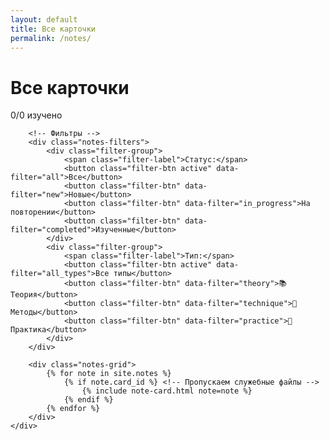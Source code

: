 ```yaml
---
layout: default
title: Все карточки
permalink: /notes/
---
```


<div class="notes-page">
    <div class="container">
        <div class="progress-header">
            <h1 class="page-title">Все карточки</h1>
            <div class="progress-stats" id="progressStats">
                <div class="progress-bar">
                    <div class="progress-fill" id="progressFill"></div>
                </div>
                <span class="progress-text" id="progressText">0/0 изучено</span>
            </div>
        </div>
        
        <!-- Фильтры -->
        <div class="notes-filters">
            <div class="filter-group">
                <span class="filter-label">Статус:</span>
                <button class="filter-btn active" data-filter="all">Все</button>
                <button class="filter-btn" data-filter="new">Новые</button>
                <button class="filter-btn" data-filter="in_progress">На повторении</button>
                <button class="filter-btn" data-filter="completed">Изученные</button>
            </div>
            <div class="filter-group">
                <span class="filter-label">Тип:</span>
                <button class="filter-btn active" data-filter="all_types">Все типы</button>
                <button class="filter-btn" data-filter="theory">📚 Теория</button>
                <button class="filter-btn" data-filter="technique">🎩 Методы</button>
                <button class="filter-btn" data-filter="practice">🔧 Практика</button>
            </div>
        </div>
        
        <div class="notes-grid">
            {% for note in site.notes %}
                {% if note.card_id %} <!-- Пропускаем служебные файлы -->
                    {% include note-card.html note=note %}
                {% endif %}
            {% endfor %}          
        </div>
    </div>
</div>
